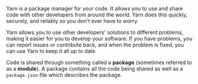 Yarn is a package manager for your code. It allows you to use and share code
with other developers from around the world. Yarn does this quickly, securely,
and reliably so you don't ever have to worry.

Yarn allows you to use other developers' solutions to different problems,
making it easier for you to develop your software. If you have problems, you
can report issues or contribute back, and when the problem is fixed, you can
use Yarn to keep it all up to date.

Code is shared through something called a **package** (sometimes referred to as
a **module**). A package contains all the code being shared as well as a
`package.json` file which describes the package.